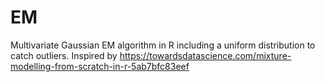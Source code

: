 # EM
Multivariate Gaussian EM algorithm in R including a uniform distribution to catch outliers.
Inspired by https://towardsdatascience.com/mixture-modelling-from-scratch-in-r-5ab7bfc83eef
